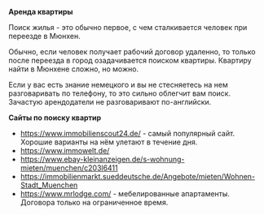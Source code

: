 **Аренда квартиры**

Поиск жилья - это обычно первое, с чем сталкивается человек при переезде в Мюнхен.

Обычно, если человек получает рабочий договор удаленно, то только после переезда в город озадачивается поиском квартиры.
Квартиру найти в Мюнхене сложно, но можно. 

Если у вас есть знание немецкого и вы не стесняетесь на нем разговаривать по телефону, то это сильно облегчит вам поиск. Зачастую арендодатели не разговаривают по-английски.


**Сайты по поиску квартир**

- https://www.immobilienscout24.de/ - самый популярный сайт. Хорошие варианты на нём улетают в течение дня.
- https://www.immowelt.de/ 
- https://www.ebay-kleinanzeigen.de/s-wohnung-mieten/muenchen/c203l6411
- https://immobilienmarkt.sueddeutsche.de/Angebote/mieten/Wohnen-Stadt_Muenchen
- https://www.mrlodge.com/ - мебелированные апартаменты. Договора только на ограниченное время. 
